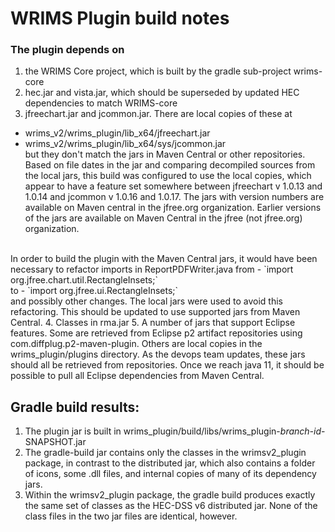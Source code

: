# WRIMS Plugin build notes

### The plugin depends on 
1. the WRIMS Core project, which is built by the gradle sub-project wrims-core
2. hec.jar and vista.jar, which should be superseded by updated HEC dependencies to match WRIMS-core
3. jfreechart.jar and jcommon.jar. There are local copies of these at 
  - wrims_v2/wrims_plugin/lib_x64/jfreechart.jar
  - wrims_v2/wrims_plugin/lib_x64/sys/jcommon.jar<br>
but they don't match the jars in Maven Central or other repositories. Based on 
file dates in the jar and comparing decompiled sources from the local jars, this 
build was configured to use the local copies, which appear to have a feature set 
 somewhere between jfreechart v 1.0.13 and 1.0.14 and jcommon v 1.0.16 and 1.0.17. 
The jars with version numbers are available on Maven central in the jfree.org 
organization. Earlier versions of the jars are available on Maven Central in the 
jfree (not jfree.org) organization.
<br>
In order to build the plugin with the Maven Central jars, it would have been necessary to 
refactor imports in ReportPDFWriter.java from
  - `import org.jfree.chart.util.RectangleInsets;`
<br>to
  - `import org.jfree.ui.RectangleInsets;`<br>
and possibly other changes. The local jars were used to avoid this refactoring. 
This should be updated to use supported jars from Maven Central. 
4. Classes in rma.jar
5. A number of jars that support Eclipse features. Some are retrieved from Eclipse 
p2 artifact repositories using com.diffplug.p2-maven-plugin. Others are local copies in 
the wrims_plugin/plugins directory. As the devops team updates, these jars should all be 
retrieved from repositories. Once we reach java 11, it should be possible to pull all 
Eclipse dependencies from Maven Central.

## Gradle build results:
1. The plugin jar is built in wrims_plugin/build/libs/wrims_plugin-*branch-id*-SNAPSHOT.jar
2. The gradle-build jar contains only the classes in the wrimsv2_plugin package, in contrast to 
the distributed jar, which also contains a folder of icons, some .dll files, and 
internal copies of many of its dependency jars.
3. Within the wrimsv2_plugin package, the gradle build produces exactly the same set of 
classes as the HEC-DSS v6 distributed jar. None of the class files in the two jar files are
identical, however.
